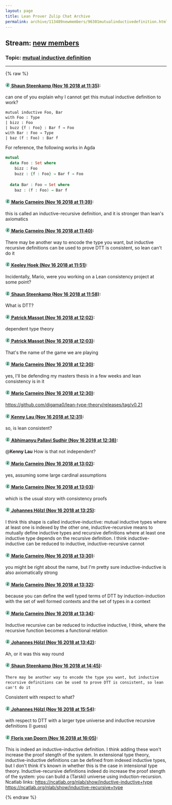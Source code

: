 ```yaml
---
layout: page
title: Lean Prover Zulip Chat Archive 
permalink: archive/113489newmembers/96301mutualinductivedefinition.html
---
```


## Stream: [new members](index.html)
### Topic: [mutual inductive definition](96301mutualinductivedefinition.html)

---


{% raw %}
#### [![Click to go to Zulip](../../assets/img/zulip2.png) Shaun Steenkamp (Nov 16 2018 at 11:35)](https://leanprover.zulipchat.com/#narrow/stream/113489-new%20members/topic/mutual%20inductive%20definition/near/147808981):
can one of you explain why I cannot get this mutual inductive definition to work?
```lean
mutual inductive Foo, Bar
with Foo : Type
| bizz : Foo
| buzz {f : Foo} : Bar f → Foo
with Bar : Foo → Type
| baz (f : Foo) : Bar f
```
For reference, the following works in Agda
```agda
mutual
  data Foo : Set where
    bizz : Foo
    buzz : {f : Foo} → Bar f → Foo

  data Bar : Foo → Set where
    baz : (f : Foo) → Bar f
```

#### [![Click to go to Zulip](../../assets/img/zulip2.png) Mario Carneiro (Nov 16 2018 at 11:39)](https://leanprover.zulipchat.com/#narrow/stream/113489-new%20members/topic/mutual%20inductive%20definition/near/147809137):
this is called an inductive-recursive definition, and it is stronger than lean's axiomatics

#### [![Click to go to Zulip](../../assets/img/zulip2.png) Mario Carneiro (Nov 16 2018 at 11:40)](https://leanprover.zulipchat.com/#narrow/stream/113489-new%20members/topic/mutual%20inductive%20definition/near/147809215):
There may be another way to encode the type you want, but inductive recursive definitions can be used to prove DTT is consistent, so lean can't do it

#### [![Click to go to Zulip](../../assets/img/zulip2.png) Keeley Hoek (Nov 16 2018 at 11:51)](https://leanprover.zulipchat.com/#narrow/stream/113489-new%20members/topic/mutual%20inductive%20definition/near/147809656):
Incidentally, Mario, were you working on a Lean consistency project at some point?

#### [![Click to go to Zulip](../../assets/img/zulip2.png) Shaun Steenkamp (Nov 16 2018 at 11:58)](https://leanprover.zulipchat.com/#narrow/stream/113489-new%20members/topic/mutual%20inductive%20definition/near/147809895):
What is DTT?

#### [![Click to go to Zulip](../../assets/img/zulip2.png) Patrick Massot (Nov 16 2018 at 12:02)](https://leanprover.zulipchat.com/#narrow/stream/113489-new%20members/topic/mutual%20inductive%20definition/near/147810111):
dependent type theory

#### [![Click to go to Zulip](../../assets/img/zulip2.png) Patrick Massot (Nov 16 2018 at 12:03)](https://leanprover.zulipchat.com/#narrow/stream/113489-new%20members/topic/mutual%20inductive%20definition/near/147810119):
That's the name of the game we are playing

#### [![Click to go to Zulip](../../assets/img/zulip2.png) Mario Carneiro (Nov 16 2018 at 12:30)](https://leanprover.zulipchat.com/#narrow/stream/113489-new%20members/topic/mutual%20inductive%20definition/near/147811271):
yes, I'll be defending my masters thesis in a few weeks and lean consistency is in it

#### [![Click to go to Zulip](../../assets/img/zulip2.png) Mario Carneiro (Nov 16 2018 at 12:30)](https://leanprover.zulipchat.com/#narrow/stream/113489-new%20members/topic/mutual%20inductive%20definition/near/147811346):
https://github.com/digama0/lean-type-theory/releases/tag/v0.21

#### [![Click to go to Zulip](../../assets/img/zulip2.png) Kenny Lau (Nov 16 2018 at 12:31)](https://leanprover.zulipchat.com/#narrow/stream/113489-new%20members/topic/mutual%20inductive%20definition/near/147811386):
so, is lean consistent?

#### [![Click to go to Zulip](../../assets/img/zulip2.png) Abhimanyu Pallavi Sudhir (Nov 16 2018 at 12:38)](https://leanprover.zulipchat.com/#narrow/stream/113489-new%20members/topic/mutual%20inductive%20definition/near/147811742):
@**Kenny Lau** How is that not independent?

#### [![Click to go to Zulip](../../assets/img/zulip2.png) Mario Carneiro (Nov 16 2018 at 13:02)](https://leanprover.zulipchat.com/#narrow/stream/113489-new%20members/topic/mutual%20inductive%20definition/near/147812715):
yes, assuming some large cardinal assumptions

#### [![Click to go to Zulip](../../assets/img/zulip2.png) Mario Carneiro (Nov 16 2018 at 13:03)](https://leanprover.zulipchat.com/#narrow/stream/113489-new%20members/topic/mutual%20inductive%20definition/near/147812723):
which is the usual story with consistency proofs

#### [![Click to go to Zulip](../../assets/img/zulip2.png) Johannes Hölzl (Nov 16 2018 at 13:25)](https://leanprover.zulipchat.com/#narrow/stream/113489-new%20members/topic/mutual%20inductive%20definition/near/147813619):
I think this shape is called inductive-inductive: mutual inductive types where at least one is indexed by the other one, inductive-recursive means to mutually define inductive types and recursive definitions where at least one inductive type depends on the recursive definition.
I think inductive-inductive can be reduced to inductive, inductive-recursive cannot

#### [![Click to go to Zulip](../../assets/img/zulip2.png) Mario Carneiro (Nov 16 2018 at 13:30)](https://leanprover.zulipchat.com/#narrow/stream/113489-new%20members/topic/mutual%20inductive%20definition/near/147813885):
you might be right about the name, but I'm pretty sure inductive-inductive is also axiomatically strong

#### [![Click to go to Zulip](../../assets/img/zulip2.png) Mario Carneiro (Nov 16 2018 at 13:32)](https://leanprover.zulipchat.com/#narrow/stream/113489-new%20members/topic/mutual%20inductive%20definition/near/147813968):
because you can define the well typed terms of DTT by induction-induction with the set of well formed contexts and the set of types in a context

#### [![Click to go to Zulip](../../assets/img/zulip2.png) Mario Carneiro (Nov 16 2018 at 13:34)](https://leanprover.zulipchat.com/#narrow/stream/113489-new%20members/topic/mutual%20inductive%20definition/near/147814054):
Inductive recursive can be reduced to inductive inductive, I think, where the recursive function becomes a functional relation

#### [![Click to go to Zulip](../../assets/img/zulip2.png) Johannes Hölzl (Nov 16 2018 at 13:42)](https://leanprover.zulipchat.com/#narrow/stream/113489-new%20members/topic/mutual%20inductive%20definition/near/147814450):
Ah, or it was this way round

#### [![Click to go to Zulip](../../assets/img/zulip2.png) Shaun Steenkamp (Nov 16 2018 at 14:45)](https://leanprover.zulipchat.com/#narrow/stream/113489-new%20members/topic/mutual%20inductive%20definition/near/147817435):
```quote
There may be another way to encode the type you want, but inductive recursive definitions can be used to prove DTT is consistent, so lean can't do it
```
 Consistent with respect to what?

#### [![Click to go to Zulip](../../assets/img/zulip2.png) Johannes Hölzl (Nov 16 2018 at 15:54)](https://leanprover.zulipchat.com/#narrow/stream/113489-new%20members/topic/mutual%20inductive%20definition/near/147821293):
with respect to DTT with a larger type universe and inductive recursive definitions (I guess)

#### [![Click to go to Zulip](../../assets/img/zulip2.png) Floris van Doorn (Nov 16 2018 at 16:05)](https://leanprover.zulipchat.com/#narrow/stream/113489-new%20members/topic/mutual%20inductive%20definition/near/147821961):
This is indeed an inductive-inductive definition. I think adding these won't increase the proof stength of the system. In extensional type theory, inductive-inductive definitions can be defined from indexed inductive types, but I don't think it's known in whether this is the case in intensional type theory.
Inductive-recursive definitions indeed do increase the proof stength of the system: you can build a (Tarski) universe using induction-recursion.
Ncatlab links:
https://ncatlab.org/nlab/show/inductive-inductive+type
https://ncatlab.org/nlab/show/inductive-recursive+type


{% endraw %}
